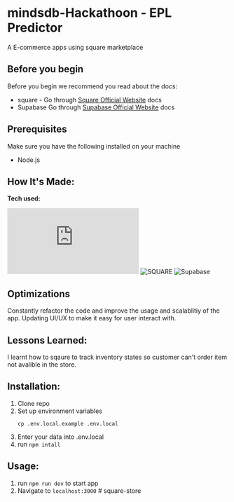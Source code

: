 # mindsdb-Hackathoon - EPL Predictor

A E-commerce apps using square marketplace

## Before you begin
Before you begin we recommend you read about the docs:
* square - Go through [Square Official Website](https://developer.squareup.com/docs) docs
* Supabase Go through [Supabase Official Website](https://supabase.com/) docs
## Prerequisites
Make sure you have the following installed on your machine
* Node.js

## How It's Made:

**Tech used:**<p>![NextJS](https://img.shields.io/static/v1?label=|&message=NEXT.JS&color=2b625f&style=plastic&logo=next.js) ![SQUARE](https://img.shields.io/static/v1?label=|&message=SQUARE&color=bbb111&style=plastic&logo=square) ![Supabase](https://img.shields.io/static/v1?label=|&message=SUPABASE&color=40cd8c&style=plastic&logo=supabase)</p>

## Optimizations

Constantly refactor the code and improve the usage and scalablitiy of the app. Updating UI/UX to make it easy for user interact with.

## Lessons Learned:

I learnt how to sqaure to track inventory states so customer can't order item not avalible in the store.

## Installation:

1. Clone repo
1. Set up environment variables
   ```
   cp .env.local.example .env.local
   ```
1. Enter your data into .env.local
1. run `npm intall`

## Usage:

1. run `npm run dev` to start app
1. Navigate to `localhost:3000`
#   s q u a r e - s t o r e  
 